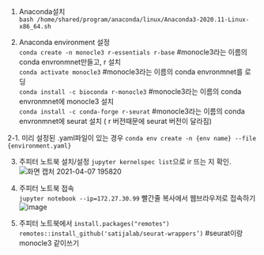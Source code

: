 1. Anaconda설치  
`bash /home/shared/program/anaconda/linux/Anaconda3-2020.11-Linux-x86_64.sh`

2. Anaconda environment 설정  
`conda create -n monocle3 r-essentials r-base` #monocle3라는 이름의 conda envronmnet만들고, r 설치  
`conda activate monocle3` #monocle3라는 이름의 conda envronmnet를 로딩  
`conda install -c bioconda r-monocle3` #monocle3라는 이름의 conda envronmnet에 monocle3 설치  
`conda install -c conda-forge r-seurat` #monocle3라는 이름의 conda envronmnet에 seurat 설치 ( r 버전때문에 seurat 버전이 달라짐)  

2-1. 미리 설정된 .yaml파일이 있는 경우
`conda env create -n {env name} --file {environment.yaml}`

3. 주피터 노트북 설치/설정
`jupyter kernelspec list`으로 ir 뜨는 지 확인. 
![화면 캡처 2021-04-07 195820](https://user-images.githubusercontent.com/42495757/113856052-b24db080-97db-11eb-86ed-98364819beee.png)

4. 주피터 노트북 접속  
`jupyter notebook --ip=172.27.30.99`
빨간줄 복사에서 웹브라우저로 접속하기
![image](https://user-images.githubusercontent.com/42495757/113856474-41f35f00-97dc-11eb-827f-8703c331094a.png)

5. 주피터 노트북에서
`install.packages("remotes")`
`remotes::install_github('satijalab/seurat-wrappers’)` #seurat이랑 monocle3 같이쓰기

